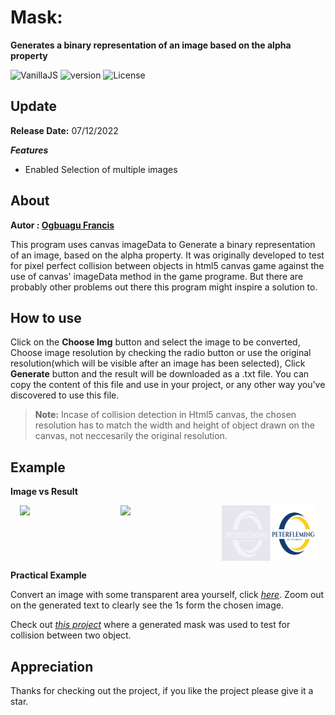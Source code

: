 # Mask:
**Generates a binary representation of an image based on the alpha property**

![VanillaJS](https://img.shields.io/badge/Vanilla%20-JS-yellowgreen) ![version](https://img.shields.io/badge/dynamic/json?color=blue&label=release%20&prefix=%20v%20&query=version&suffix=%20&url=https%3A%2F%2Fraw.githubusercontent.com%2FWizard-Js%2Fmask%2Fmain%2Fpackage.json)
![License](https://img.shields.io/badge/dynamic/json?color=yellowgreen&label=License&prefix=%20&query=license&suffix=%20&url=https%3A%2F%2Fraw.githubusercontent.com%2FWizard-Js%2Fmask%2Fmain%2Fpackage.json)

## Update

**Release Date:** 07/12/2022

***Features***
 * Enabled Selection of multiple images

## About

**Autor : [Ogbuagu Francis](http://ogbuaguwizard.github.io)**

This program uses canvas imageData to Generate a binary representation of an image, based on the alpha property.
It was originally developed to test for pixel perfect collision between objects in html5 canvas game against the use of canvas' imageData method in the game programe. But there are probably other problems out there this program might inspire a solution to.


## How to use

Click on the **Choose Img** button and select the image to be converted,
Choose image resolution by checking the radio button or use the original resolution(which will be visible after an image has been selected),
Click **Generate** button and the result will be downloaded as a .txt file.
You can copy the content of this file and use in your project, or any other way you've discovered to use this file.

> **Note:** Incase of collision detection in Html5 canvas, the chosen resolution has to match the width and height of object drawn on the canvas, not neccesarily the original resolution.

## Example

**Image vs Result**

<div align="center" style="display: flex; flex-wrap: wrap; justify-content: center; align-item: center; gap: 10px;">
    <img src="https://drive.google.com/uc?export=view&id=12rY3h0JKhiKkHStH-Uf4XCAsFXvUa8Z9" width="30%" />
    <img src="https://drive.google.com/uc?export=view&id=12qXQvUCD7fl5c_nvsylaEqwJiSyr3EaU" width="30%" />
    <img src="https://github.com/ogbuaguwizard/mask/blob/main/imgs/result.png" width="30%" />
</div>

**Practical Example**

Convert an image with some transparent area yourself, click *[here](https://mask-jade-beta.vercel.app)*. Zoom out on the generated text to clearly see the 1s form the chosen image.

Check out *[this project](https://ogbuaguwizard.github.io/projects/NELCA%20Html5%20Game%20Courses/008%20Collision%20Detection/004%20Pixel%20Perfect%20Collision/)* where a generated mask was used to test for collision between two object.

## Appreciation

Thanks for checking out the project, if you like the project please give it a star.
